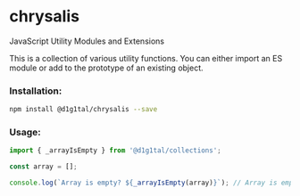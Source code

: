 # chrysalis
JavaScript Utility Modules and Extensions

This is a collection of various utility functions.
You can either import an ES module or add to the prototype of an existing object.

### Installation:
```bash
npm install @d1g1tal/chrysalis --save
```

### Usage:
```javascript
import { _arrayIsEmpty } from '@d1g1tal/collections';

const array = [];

console.log(`Array is empty? ${_arrayIsEmpty(array)}`); // Array is empty? true
```